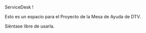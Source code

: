 ServiceDesk !

Esto es un espacio para el Proyecto de la Mesa de Ayuda de DTV.

Sièntase libre de usarla.
 
